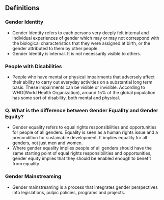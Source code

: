 ## Definitions

### Gender Identity
- Gender Identity refers to each persons very deeply felt internal and individual experiences of gender which may or may not correspond with the biological characteristics that they were assigned at birth, or the gender attributed to them by other people.
- Gender Identity is internal. It is not necessarily visible to others.

### People with Disabilities
- People who have mental or physical impairments that adversely affect their ability to carry out everyday activities on a substantial long term basis. These impairments can be visible or invisible. According to WHO(World Health Organization), around 15% of the global population has some sort of disability, both mental and physical.

### Q. What is the difference between Gender Equality and Gender Equity? 
- Gender equality refers to equal rights responsibilities and opportunities for people of all genders. Equality is seen as a human rights issue and a precondition for sustainable development. It implies equality for all genders, not just men and women.
 - Where gender equality implies people of all genders should have the same starting point of equal rights responsibilities and opportunities, gender equity implies that they should be enabled enough to benefit from equality
### Gender Mainstreaming
- Gender mainstreaming is a process that integrates gender perspectives into legislations, pulpic policies, programs and projects.